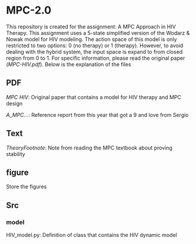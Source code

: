 # MPC-2.0

This repository is created for the assignment: A MPC Approach in HIV Therapy. This assignment uses a 5-state simplified version of the Wodarz & Nowak model for HIV modeling. The action space of this model is only restricted to two options: 0 (no therapy) or 1 (therapy). However, to avoid dealing with the hybrid system, the input space is expand to from closed region from 0 to 1. For specific information, please read the original paper (*MPC-HIV.pdf*). Below is the explanation of the files

## **PDF**

*MPC HIV*: Original paper that contains a model for HIV therapy and MPC design

*A_MPC...*: Reference report from this year that got a 9 and love from Sergio


## **Text**

*TheoryFootnote*: Note from reading the MPC textbook about proving stability

## **figure**

Store the figures

## **Src**
 
### **model**

HIV_model.py: Definition of class that contains the HIV dynamic model
